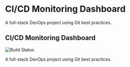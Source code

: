 # CI/CD Monitoring Dashboard
A full-stack DevOps project using Git best practices.


## CI/CD Monitoring Dashboard

![Build Status](https://github.com/abhilashshivarchaka/ci-cd-dashboard/actions/workflows/main.yml/badge.svg)

A full-stack DevOps project using Git best practices.
